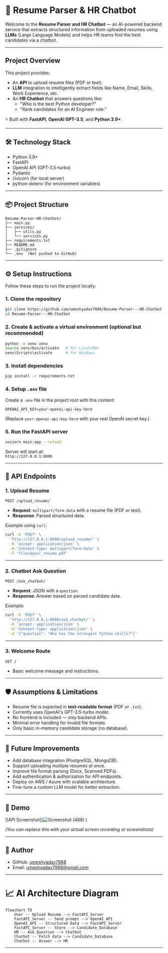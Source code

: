 # 📄 Resume Parser & HR Chatbot

Welcome to the **Resume Parser and HR Chatbot** — an AI-powered backend service that extracts structured information from uploaded resumes using **LLMs** (Large Language Models) and helps HR teams find the best candidates via a chatbot.

---

## Project Overview

This project provides:
- An **API** to upload resume files (PDF or text).
- **LLM** integration to intelligently extract fields like Name, Email, Skills, Work Experience, etc.
- An **HR Chatbot** that answers questions like:
  - "Who is the best Python developer?"
  - "Rank candidates for an AI Engineer role."

⚡ Built with **FastAPI**, **OpenAI GPT-3.5**, and **Python 3.9+**.

---

## 🛠️ Technology Stack

- Python 3.9+
- FastAPI
- OpenAI API (GPT-3.5-turbo)
- Pydantic
- Uvicorn (for local server)
- python-dotenv (for environment variables)

---

## 📦 Project Structure

```
Resume-Parser-HR-Chatbot/
├── main.py
├── services/
│   ├── utils.py
│   └── services.py
├── requirements.txt
├── README.md
├── .gitignore
└── .env  (Not pushed to GitHub)
```

---

## ⚙️ Setup Instructions

Follow these steps to run the project locally:

### 1. Clone the repository

```bash
git clone https://github.com/umeshyadav7988/Resume-Parser---HR-Chatbot.git
cd Resume-Parser---HR-Chatbot
```

### 2. Create & activate a virtual environment (optional but recommended)

```bash
python -m venv venv
source venv/bin/activate   # for Linux/Mac
venv\Scripts\activate      # for Windows
```

### 3. Install dependencies

```bash
pip install -r requirements.txt
```

### 4. Setup `.env` file

Create a `.env` file in the project root with this content:

```env
OPENAI_API_KEY=your-openai-api-key-here
```

(Replace `your-openai-api-key-here` with your real OpenAI secret key.)

### 5. Run the FastAPI server

```bash
uvicorn main:app --reload
```

Server will start at:  
`http://127.0.0.1:8000`

---

## 🧪 API Endpoints

### 1. Upload Resume

`POST /upload_resume/`

- **Request**: `multipart/form-data` with a resume file (PDF or text).
- **Response**: Parsed structured data.

Example using `curl`:

```bash
curl -X 'POST' \
  'http://127.0.0.1:8000/upload_resume/' \
  -H 'accept: application/json' \
  -H 'Content-Type: multipart/form-data' \
  -F 'file=@your_resume.pdf'
```

---

### 2. Chatbot Ask Question

`POST /ask_chatbot/`

- **Request**: JSON with a `question`.
- **Response**: Answer based on parsed candidate data.

Example:

```bash
curl -X 'POST' \
  'http://127.0.0.1:8000/ask_chatbot/' \
  -H 'accept: application/json' \
  -H 'Content-Type: application/json' \
  -d '{"question": "Who has the strongest Python skills?"}'
```

---

### 3. Welcome Route

`GET /`

- Basic welcome message and instructions.

---

## 🛡️ Assumptions & Limitations

- Resume file is expected in **text-readable format** (PDF or `.txt`).
- Currently uses OpenAI's GPT-3.5-turbo model.
- No frontend is included — only backend APIs.
- Minimal error handling for invalid file formats.
- Only basic in-memory candidate storage (no database).

---

## 🎯 Future Improvements

- Add database integration (PostgreSQL, MongoDB).
- Support uploading multiple resumes at once.
- Improve file format parsing (Docx, Scanned PDFs).
- Add authentication & authorization for API endpoints.
- Deploy on AWS / Azure with scalable architecture.
- Fine-tune a custom LLM model for better extraction.

---

## 📸 Demo

![API Screenshot](![Screenshot (488)](https://github.com/user-attachments/assets/42a39559-b9c0-43db-a5a0-f54303724014)
)

*(You can replace this with your actual screen recording or screenshots)*

---

## 🤝 Author

- GitHub: [umeshyadav7988](https://github.com/umeshyadav7988)
- Email: [umeshyadav7988@gmail.com](mailto:umeshyadav7988@gmail.com)

---

# 📈 AI Architecture Diagram

```mermaid
flowchart TD
    User -- Upload Resume --> FastAPI_Server
    FastAPI_Server -- Send prompt --> OpenAI_API
    OpenAI_API -- Structured Data --> FastAPI_Server
    FastAPI_Server -- Store --> Candidate_Database
    HR -- Ask Question --> Chatbot
    Chatbot -- Fetch data --> Candidate_Database
    Chatbot -- Answer --> HR
```

---


